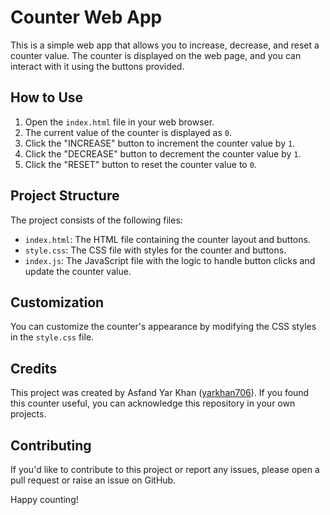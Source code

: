 # Counter Web App

This is a simple web app that allows you to increase, decrease, and reset a counter value. The counter is displayed on the web page, and you can interact with it using the buttons provided.

## How to Use

1. Open the `index.html` file in your web browser.
2. The current value of the counter is displayed as `0`.
3. Click the "INCREASE" button to increment the counter value by `1`.
4. Click the "DECREASE" button to decrement the counter value by `1`.
5. Click the "RESET" button to reset the counter value to `0`.

## Project Structure

The project consists of the following files:

- `index.html`: The HTML file containing the counter layout and buttons.
- `style.css`: The CSS file with styles for the counter and buttons.
- `index.js`: The JavaScript file with the logic to handle button clicks and update the counter value.

## Customization

You can customize the counter's appearance by modifying the CSS styles in the `style.css` file.

## Credits

This project was created by Asfand Yar Khan ([yarkhan706](https://www.github.com/yarkhan706)). If you found this counter useful, you can acknowledge this repository in your own projects.

## Contributing

If you'd like to contribute to this project or report any issues, please open a pull request or raise an issue on GitHub.

Happy counting!
